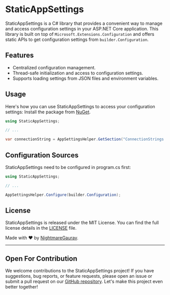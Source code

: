 # StaticAppSettings

StaticAppSettings is a C# library that provides a convenient way to manage and access configuration settings in your ASP.NET Core application. This library is built on top of `Microsoft.Extensions.Configuration` and offers static APIs to get configuration settings from `builder.Configuration`.

## Features

- Centralized configuration management.
- Thread-safe initialization and access to configuration settings.
- Supports loading settings from JSON files and environment variables.

## Usage

Here's how you can use StaticAppSettings to access your configuration settings:
Install the package from [NuGet](https://www.nuget.org/packages/nightmaregaurav.staticappsettings/).

```csharp
using StaticAppSettings;

// ...

var connectionString = AppSettingsHelper.GetSection("ConnectionStrings:DefaultConnection").Value;
```

## Configuration Sources

StaticAppSettings need to be configured in program.cs first:

```csharp
using StaticAppSettings;

// ...

AppSettingsHelper.Configure(builder.Configuration);
```

## License

StaticAppSettings is released under the MIT License. You can find the full license details in the [LICENSE](LICENSE) file.

Made with ❤️ by [NightmareGaurav](https://github.com/nightmaregaurav).

---
Open For Contribution
---

We welcome contributions to the StaticAppSettings project! If you have suggestions, bug reports, or feature requests, please open an issue or submit a pull request on our [GitHub repository](https://github.com/nightmaregaurav/StaticAppSettings). Let's make this project even better together!
